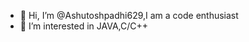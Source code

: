 - 👋 Hi, I’m @Ashutoshpadhi629,I am a code enthusiast
- 👀 I’m interested in JAVA,C/C++
<!---
Ashutoshpadhi629/Ashutoshpadhi629 is a ✨ special ✨ repository because its `README.md` (this file) appears on your GitHub profile.
You can click the Preview link to take a look at your changes.
--->
